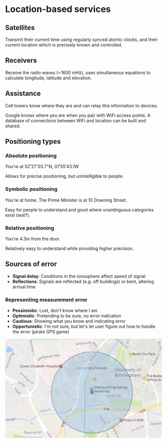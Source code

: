 # Location-based services

## Satellites
Transmit their current time using regularly synced atomic clocks, and their current location which is precisely known and controlled.

## Receivers
Receive the radio waves (~1600 mHz), uses simultaneous equations to calculate longitude, latitude and elevation.

## Assistance
Cell towers know where they are and can relay this information to devices.

Google knows where you are when you pair with WiFi access points. A database of connections between WiFi and location can be built and shared.

## Positioning types

### Absolute positioning
You're at 52˚27'03.7"N, 01˚55'43.1W

Allows for precise positioning, but unintelligible to people.

### Symbolic positioning
You're at home. The Prime Minister is at 10 Downing Street.

Easy for people to understand and good where unambiguous categories exist (wat?).

### Relative positioning
You're 4.3m from the door.

Relatively easy to understand while providing higher precision.

## Sources of error
* **Signal delay**: Conditions in the ionosphere affect speed of signal
* **Reflections**: Signals are reflected (e.g. off buildings) or bent, altering arrival time

### Representing measurement error
* **Pessimistic**: Lost, don't know where I am
* **Optimistic**: Pretending to be sure, no error indication
* **Cautious**: Showing what you know and indicating error
* **Opportunistic**: I'm not sure, but let's let user figure out how to handle the error (pirate GPS game)

![Cautious measurement example](img/cautious_gps.png)
